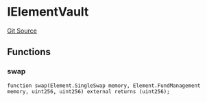# IElementVault
[Git Source](https://github.com/Swivel-Finance/illuminate/blob/7162e4822e4bbebd99b67c43e703ecedf92a2138/src/interfaces/IElementVault.sol)


## Functions
### swap


```solidity
function swap(Element.SingleSwap memory, Element.FundManagement memory, uint256, uint256) external returns (uint256);
```

